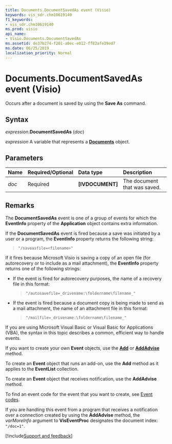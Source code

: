 ```yaml
---
title: Documents.DocumentSavedAs event (Visio)
keywords: vis_sdr.chm10619140
f1_keywords:
- vis_sdr.chm10619140
ms.prod: visio
api_name:
- Visio.Documents.DocumentSavedAs
ms.assetid: de37b274-f201-a0ec-e012-ff82afe39ed7
ms.date: 06/25/2019
localization_priority: Normal
---
```



# Documents.DocumentSavedAs event (Visio)

Occurs after a document is saved by using the **Save As** command.


## Syntax

_expression_.**DocumentSavedAs** (_doc_)

_expression_ A variable that represents a **[Documents](Visio.Documents.md)** object.


## Parameters

|Name|Required/Optional|Data type|Description|
|:-----|:-----|:-----|:-----|
| _doc_|Required| **[IVDOCUMENT]**|The document that was saved.|

## Remarks

The **DocumentSavedAs** event is one of a group of events for which the **EventInfo** property of the **Application** object contains extra information.

If the **DocumentSavedAs** event is fired because a save was initiated by a user or a program, the **EventInfo** property returns the following string:

> `"/saveasfile=<filename>"` 

If it fires because Microsoft Visio is saving a copy of an open file (for autorecovery or to include as a mail attachment), the **EventInfo** property returns one of the following strings:

- If the event is fired for autorecovery purposes, the name of a recovery file in this format: 

  > `"/autosavefile=_drivename:\foldername\filename_"`
    
- If the event is fired because a document copy is being made to send as a mail attachment, the name of an attachment file in this format: 

  > `"/mailfile=_drivename:\foldername\filename_"`
    
If you are using Microsoft Visual Basic or Visual Basic for Applications (VBA), the syntax in this topic describes a common, efficient way to handle events.

If you want to create your own **Event** objects, use the **[Add](visio.eventlist.add.md)** or **[AddAdvise](visio.eventlist.addadvise.md)** method. 

To create an **Event** object that runs an add-on, use the **Add** method as it applies to the **EventList** collection. 

To create an **Event** object that receives notification, use the **AddAdvise** method. 

To find an event code for the event that you want to create, see [Event codes](../visio/Concepts/event-codesvisio.md).

If you are handling this event from a program that receives a notification over a connection created by using the **AddAdvise** method, the _varMoreInfo_ argument to **VisEventProc** designates the document index: `"/doc=1"`.

[!include[Support and feedback](~/includes/feedback-boilerplate.md)]
